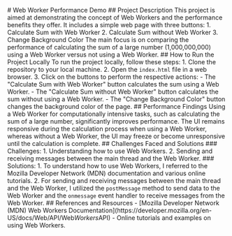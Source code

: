 #   W e b   W o r k e r   P e r f o r m a n c e   D e m o  
  
 # #   P r o j e c t   D e s c r i p t i o n  
  
 T h i s   p r o j e c t   i s   a i m e d   a t   d e m o n s t r a t i n g   t h e   c o n c e p t   o f   W e b   W o r k e r s   a n d   t h e   p e r f o r m a n c e   b e n e f i t s   t h e y   o f f e r .   I t   i n c l u d e s   a   s i m p l e   w e b   p a g e   w i t h   t h r e e   b u t t o n s :  
  
 1 .   C a l c u l a t e   S u m   w i t h   W e b   W o r k e r  
 2 .   C a l c u l a t e   S u m   w i t h o u t   W e b   W o r k e r  
 3 .   C h a n g e   B a c k g r o u n d   C o l o r  
  
 T h e   m a i n   f o c u s   i s   o n   c o m p a r i n g   t h e   p e r f o r m a n c e   o f   c a l c u l a t i n g   t h e   s u m   o f   a   l a r g e   n u m b e r   ( 1 , 0 0 0 , 0 0 0 , 0 0 0 )   u s i n g   a   W e b   W o r k e r   v e r s u s   n o t   u s i n g   a   W e b   W o r k e r .  
  
 # #   H o w   t o   R u n   t h e   P r o j e c t   L o c a l l y  
  
 T o   r u n   t h e   p r o j e c t   l o c a l l y ,   f o l l o w   t h e s e   s t e p s :  
  
 1 .   C l o n e   t h e   r e p o s i t o r y   t o   y o u r   l o c a l   m a c h i n e .  
 2 .   O p e n   t h e   ` i n d e x . h t m l `   f i l e   i n   a   w e b   b r o w s e r .  
 3 .   C l i c k   o n   t h e   b u t t o n s   t o   p e r f o r m   t h e   r e s p e c t i v e   a c t i o n s :  
       -   T h e   " C a l c u l a t e   S u m   w i t h   W e b   W o r k e r "   b u t t o n   c a l c u l a t e s   t h e   s u m   u s i n g   a   W e b   W o r k e r .  
       -   T h e   " C a l c u l a t e   S u m   w i t h o u t   W e b   W o r k e r "   b u t t o n   c a l c u l a t e s   t h e   s u m   w i t h o u t   u s i n g   a   W e b   W o r k e r .  
       -   T h e   " C h a n g e   B a c k g r o u n d   C o l o r "   b u t t o n   c h a n g e s   t h e   b a c k g r o u n d   c o l o r   o f   t h e   p a g e .  
  
 # #   P e r f o r m a n c e   F i n d i n g s  
  
 U s i n g   a   W e b   W o r k e r   f o r   c o m p u t a t i o n a l l y   i n t e n s i v e   t a s k s ,   s u c h   a s   c a l c u l a t i n g   t h e   s u m   o f   a   l a r g e   n u m b e r ,   s i g n i f i c a n t l y   i m p r o v e s   p e r f o r m a n c e .   T h e   U I   r e m a i n s   r e s p o n s i v e   d u r i n g   t h e   c a l c u l a t i o n   p r o c e s s   w h e n   u s i n g   a   W e b   W o r k e r ,   w h e r e a s   w i t h o u t   a   W e b   W o r k e r ,   t h e   U I   m a y   f r e e z e   o r   b e c o m e   u n r e s p o n s i v e   u n t i l   t h e   c a l c u l a t i o n   i s   c o m p l e t e .  
  
 # #   C h a l l e n g e s   F a c e d   a n d   S o l u t i o n s  
  
 # # #   C h a l l e n g e s :  
  
 1 .   U n d e r s t a n d i n g   h o w   t o   u s e   W e b   W o r k e r s .  
 2 .   S e n d i n g   a n d   r e c e i v i n g   m e s s a g e s   b e t w e e n   t h e   m a i n   t h r e a d   a n d   t h e   W e b   W o r k e r .  
  
 # # #   S o l u t i o n s :  
  
 1 .   T o   u n d e r s t a n d   h o w   t o   u s e   W e b   W o r k e r s ,   I   r e f e r r e d   t o   t h e   M o z i l l a   D e v e l o p e r   N e t w o r k   ( M D N )   d o c u m e n t a t i o n   a n d   v a r i o u s   o n l i n e   t u t o r i a l s .  
 2 .   F o r   s e n d i n g   a n d   r e c e i v i n g   m e s s a g e s   b e t w e e n   t h e   m a i n   t h r e a d   a n d   t h e   W e b   W o r k e r ,   I   u t i l i z e d   t h e   ` p o s t M e s s a g e `   m e t h o d   t o   s e n d   d a t a   t o   t h e   W e b   W o r k e r   a n d   t h e   ` o n m e s s a g e `   e v e n t   h a n d l e r   t o   r e c e i v e   m e s s a g e s   f r o m   t h e   W e b   W o r k e r .  
  
 # #   R e f e r e n c e s   a n d   R e s o u r c e s  
  
 -   [ M o z i l l a   D e v e l o p e r   N e t w o r k   ( M D N )   W e b   W o r k e r s   D o c u m e n t a t i o n ] ( h t t p s : / / d e v e l o p e r . m o z i l l a . o r g / e n - U S / d o c s / W e b / A P I / W e b _ W o r k e r s _ A P I )  
 -   O n l i n e   t u t o r i a l s   a n d   e x a m p l e s   o n   u s i n g   W e b   W o r k e r s .  
  
 